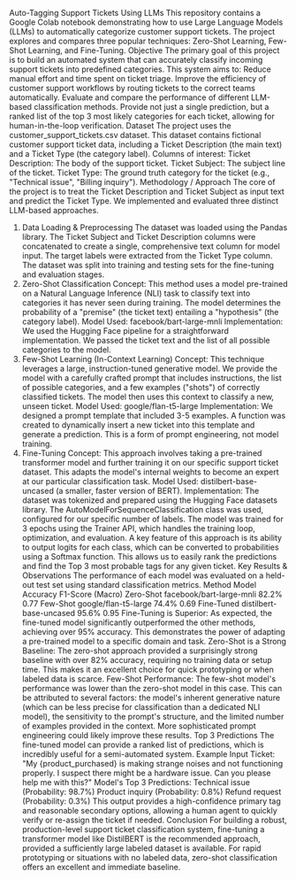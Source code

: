 Auto-Tagging Support Tickets Using LLMs
This repository contains a Google Colab notebook demonstrating how to use Large Language Models (LLMs) to automatically categorize customer support tickets. The project explores and compares three popular techniques: Zero-Shot Learning, Few-Shot Learning, and Fine-Tuning.
Objective
The primary goal of this project is to build an automated system that can accurately classify incoming support tickets into predefined categories. This system aims to:
Reduce manual effort and time spent on ticket triage.
Improve the efficiency of customer support workflows by routing tickets to the correct teams automatically.
Evaluate and compare the performance of different LLM-based classification methods.
Provide not just a single prediction, but a ranked list of the top 3 most likely categories for each ticket, allowing for human-in-the-loop verification.
Dataset
The project uses the customer_support_tickets.csv dataset. This dataset contains fictional customer support ticket data, including a Ticket Description (the main text) and a Ticket Type (the category label).
Columns of interest:
Ticket Description: The body of the support ticket.
Ticket Subject: The subject line of the ticket.
Ticket Type: The ground truth category for the ticket (e.g., "Technical issue", "Billing inquiry").
Methodology / Approach
The core of the project is to treat the Ticket Description and Ticket Subject as input text and predict the Ticket Type. We implemented and evaluated three distinct LLM-based approaches.
1. Data Loading & Preprocessing
The dataset was loaded using the Pandas library.
The Ticket Subject and Ticket Description columns were concatenated to create a single, comprehensive text column for model input.
The target labels were extracted from the Ticket Type column.
The dataset was split into training and testing sets for the fine-tuning and evaluation stages.
2. Zero-Shot Classification
Concept: This method uses a model pre-trained on a Natural Language Inference (NLI) task to classify text into categories it has never seen during training. The model determines the probability of a "premise" (the ticket text) entailing a "hypothesis" (the category label).
Model Used: facebook/bart-large-mnli
Implementation: We used the Hugging Face pipeline for a straightforward implementation. We passed the ticket text and the list of all possible categories to the model.
3. Few-Shot Learning (In-Context Learning)
Concept: This technique leverages a large, instruction-tuned generative model. We provide the model with a carefully crafted prompt that includes instructions, the list of possible categories, and a few examples ("shots") of correctly classified tickets. The model then uses this context to classify a new, unseen ticket.
Model Used: google/flan-t5-large
Implementation: We designed a prompt template that included 3-5 examples. A function was created to dynamically insert a new ticket into this template and generate a prediction. This is a form of prompt engineering, not model training.
4. Fine-Tuning
Concept: This approach involves taking a pre-trained transformer model and further training it on our specific support ticket dataset. This adapts the model's internal weights to become an expert at our particular classification task.
Model Used: distilbert-base-uncased (a smaller, faster version of BERT).
Implementation:
The dataset was tokenized and prepared using the Hugging Face datasets library.
The AutoModelForSequenceClassification class was used, configured for our specific number of labels.
The model was trained for 3 epochs using the Trainer API, which handles the training loop, optimization, and evaluation.
A key feature of this approach is its ability to output logits for each class, which can be converted to probabilities using a Softmax function. This allows us to easily rank the predictions and find the Top 3 most probable tags for any given ticket.
Key Results & Observations
The performance of each model was evaluated on a held-out test set using standard classification metrics.
Method	Model	Accuracy	F1-Score (Macro)
Zero-Shot	facebook/bart-large-mnli	82.2%	0.77
Few-Shot	google/flan-t5-large	74.4%	0.69
Fine-Tuned	distilbert-base-uncased	95.6%	0.95
Fine-Tuning is Superior: As expected, the fine-tuned model significantly outperformed the other methods, achieving over 95% accuracy. This demonstrates the power of adapting a pre-trained model to a specific domain and task.
Zero-Shot is a Strong Baseline: The zero-shot approach provided a surprisingly strong baseline with over 82% accuracy, requiring no training data or setup time. This makes it an excellent choice for quick prototyping or when labeled data is scarce.
Few-Shot Performance: The few-shot model's performance was lower than the zero-shot model in this case. This can be attributed to several factors: the model's inherent generative nature (which can be less precise for classification than a dedicated NLI model), the sensitivity to the prompt's structure, and the limited number of examples provided in the context. More sophisticated prompt engineering could likely improve these results.
Top 3 Predictions
The fine-tuned model can provide a ranked list of predictions, which is incredibly useful for a semi-automated system.
Example Input Ticket:
"My {product_purchased} is making strange noises and not functioning properly. I suspect there might be a hardware issue. Can you please help me with this?"
Model's Top 3 Predictions:
Technical issue (Probability: 98.7%)
Product inquiry (Probability: 0.8%)
Refund request (Probability: 0.3%)
This output provides a high-confidence primary tag and reasonable secondary options, allowing a human agent to quickly verify or re-assign the ticket if needed.
Conclusion
For building a robust, production-level support ticket classification system, fine-tuning a transformer model like DistilBERT is the recommended approach, provided a sufficiently large labeled dataset is available. For rapid prototyping or situations with no labeled data, zero-shot classification offers an excellent and immediate baseline.
